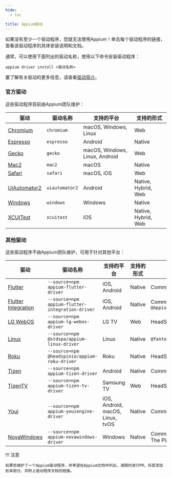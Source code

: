 ```yaml
---
hide:
  - toc

title: Appium驱动
---
```


如果没有至少一个驱动程序，您就无法使用Appium！单击每个驱动程序的链接，查看该驱动程序的具体安装说明和文档。

通常，可以使用下面列出的驱动名称，使用以下命令安装驱动程序：
```
appium driver install <驱动名称>
```

要了解有关驱动的更多信息，请查看[驱动简介](../intro/drivers.md)。

### 官方驱动

这些驱动程序目前由Appium团队维护：

|驱动|驱动名称|支持的平台|支持的形式|
|--|--|--|--|
|[Chromium](https://github.com/appium/appium-chromium-driver)|`chromium`|macOS, Windows, Linux|Web|
|[Espresso](https://github.com/appium/appium-espresso-driver)|`espresso`|Android|Native|
|[Gecko](https://github.com/appium/appium-geckodriver)|`gecko`|macOS, Windows, Linux, Android|Web|
|[Mac2](https://github.com/appium/appium-mac2-driver)|`mac2`|macOS|Native|
|[Safari](https://github.com/appium/appium-safari-driver)|`safari`|macOS, iOS|Web|
|[UiAutomator2](https://github.com/appium/appium-uiautomator2-driver)|`uiautomator2`|Android|Native, Hybrid, Web|
|[Windows](https://github.com/appium/appium-windows-driver)|`windows`|Windows|Native|
|[XCUITest](https://github.com/appium/appium-xcuitest-driver)|`xcuitest`|iOS|Native, Hybrid, Web|

### 其他驱动

这些驱动程序不由Appium团队维护，可用于针对其他平台：

|驱动|驱动名称|支持的平台|支持的形式|维护者|
|--|--|--|--|--|
|[Flutter](https://github.com/appium/appium-flutter-driver)|`--source=npm appium-flutter-driver`|iOS, Android|Native|Community|
|[Flutter Integration](https://github.com/AppiumTestDistribution/appium-flutter-integration-driver)|`--source=npm appium-flutter-integration-driver`|iOS, Android|Native|Community / `@AppiumTestDistribution`|
|[LG WebOS](https://github.com/headspinio/appium-lg-webos-driver)|`--source=npm appium-lg-webos-driver`|LG TV|Web|HeadSpin|
|[Linux](https://github.com/fantonglang/appium-linux-driver)|`--source=npm @stdspa/appium-linux-driver`|Linux|Native|`@fantonglang`|
|[Roku](https://github.com/headspinio/appium-roku-driver)|`--source=npm @headspinio/appium-roku-driver`|Roku|Native|HeadSpin|
|[Tizen](https://github.com/Samsung/appium-tizen-driver)|`--source=npm appium-tizen-driver`|Android|Native|Community / Samsung|
|[TizenTV](https://github.com/headspinio/appium-tizen-tv-driver)|`--source=npm appium-tizen-tv-driver`|Samsung TV|Web|HeadSpin|
|[Youi](https://github.com/YOU-i-Labs/appium-youiengine-driver)|`--source=npm appium-youiengine-driver`|iOS, Android, macOS, Linux, tvOS|Native|Community / You.i|
|[NovaWindows](https://github.com/AutomateThePlanet/appium-novawindows-driver)|`--source=npm appium-novawindows-driver`|Windows|Native|Community / Automate The Planet|

!!! 注意

    如果您维护了一个Appium驱动程序，并希望在Appium文档中列出，请随时进行PR，将其添加到本部分，并附上驱动程序文档的链接。
